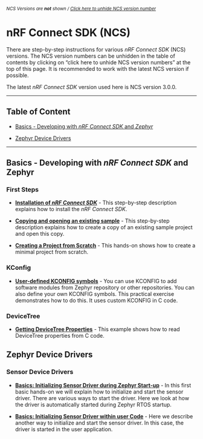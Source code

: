 <sup> _NCS Versions are __not__ shown / [Click here to unhide NCS version number](README_versions.md)_ </sup>


# nRF Connect SDK (NCS)

There are step-by-step instructions for various _nRF Connect SDK_ (NCS) versions. The NCS version numbers can be unhidden in the table of contents by clicking on “click here to unhide NCS version numbers” at the top of this page. It is recommended to work with the latest NCS version if possible. 

The latest _nRF Connect SDK_ version used here is NCS version 3.0.0.

--------
## Table of Content

- [Basics - Developing with _nRF Connect SDK_ and _Zephyr_](#developing-with-zephyr)

- [Zephyr Device Drivers](#zephyr-device-drivers)

--------

## Basics - Developing with _nRF Connect SDK_ and Zephyr

### First Steps

- [__Installation of _nRF Connect SDK___](NCSv3.0.0/DEV_installation.md) - This step-by-step description explains how to install the _nRF Connect SDK_.

- [__Copying and opening an existing sample__](NCSv3.0.0/DEV_OpenSample.md) - This step-by-step description explains how to create a copy of an existing sample project and open this copy.

- [__Creating a Project from Scratch__](NCSv3.0.0/DEV_ProjectFromScratch.md) - This hands-on shows how to create a minimal project from scratch.

### KConfig

- [__User-defined KCONFIG symbols__](NCSv3.0.0/DEV_kconfig_UserDefined.md) - You can use KCONFIG to add software modules from Zephyr repository or other repositories. You can also define your own KCONFIG symbols. This practical exercise demonstrates how to do this. It uses custom KCONFIG in C code.

### DeviceTree

- [__Getting DeviceTree Properties__](NCSv3.0.0/DEV_DeviceTree.md) - This example shows how to read DeviceTree properties from C code. 


## Zephyr Device Drivers

### Sensor Device Drivers

- [**Basics: Initializing Sensor Driver during Zephyr Start-up**](NCSv3.0.0/ZDD_sensor_basics_initZephyr.md) - In this first basic hands-on we will explain how to initialize and start the sensor driver. There are various ways to start the driver. Here we look at how the driver is automatically started during Zephyr RTOS startup.

- [**Basics: Initializing Sensor Driver within user Code**](NCSv3.0.0/ZDD_sensor_basics_initApp.md) - Here we describe another way to initialize and start the sensor driver. In this case, the driver is started in the user application.
